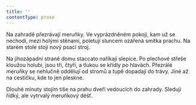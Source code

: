 ```yaml
---
title: ''
contentType: prose
---
```


Na zahradě přezrávají meruňky. Ve vyprázdněném pokoji, kam už se nechodí, mezi holými stěnami, poletují sluncem ozářená smítka prachu. Na starém stole stojí nový psací stroj.

Na jihozápadní straně domu staccato naříkají slepice. Po plechové střeše kloužou holubi, jsou tři, čtyři, a tlukou se křídly po hlavách. Přezrálé meruňky se nehlučně oddělují od stromů a tupě dopadají do trávy. Jiné až na cestičku, kde to jen pleskne.

Dlouhé minuty stojím tiše na prahu dveří vedoucích do zahrady. Sleduji řídký, ale vytrvalý meruňkový déšť.
